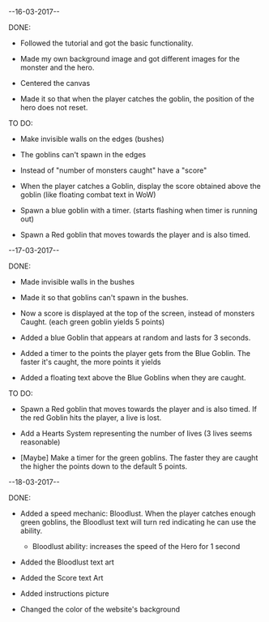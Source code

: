 --16-03-2017--

DONE:

- Followed the tutorial and got the basic functionality.

- Made my own background image and got different images for the monster and the hero.

- Centered the canvas

- Made it so that when the player catches the goblin, the position of the hero does not reset.

TO DO:

- Make invisible walls on the edges (bushes)

- The goblins can't spawn in the edges

- Instead of "number of monsters caught" have a "score"

- When the player catches a Goblin, display the score obtained above the goblin (like floating combat text in WoW)

- Spawn a blue goblin with a timer. (starts flashing when timer is running out)

- Spawn a Red goblin that moves towards the player and is also timed.

--17-03-2017--

DONE:

- Made invisible walls in the bushes

- Made it so that goblins can't spawn in the bushes.

- Now a score is displayed at the top of the screen, instead of monsters Caught. (each green goblin yields 5 points)

- Added a blue Goblin that appears at random and lasts for 3 seconds.

- Added a timer to the points the player gets from the Blue Goblin. The faster it's caught, the more points it yields

- Added a floating text above the Blue Goblins when they are caught.

TO DO:

- Spawn a Red goblin that moves towards the player and is also timed. If the red Goblin hits the player, a live is lost.

- Add a Hearts System representing the number of lives (3 lives seems reasonable)

- [Maybe] Make a timer for the green goblins. The faster they are caught the higher the points down to the default 5 points.

--18-03-2017--

DONE:

- Added a speed mechanic: Bloodlust. When the player catches enough green goblins, the Bloodlust text will turn red indicating he can use the ability.

	- Bloodlust ability: increases the speed of the Hero for 1 	second

- Added the Bloodlust text art

- Added the Score text Art

- Added instructions picture

- Changed the color of the website's background
